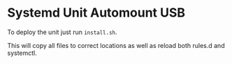 # Systemd Unit Automount USB
To deploy the unit just run <code>install.sh</code>.

This will copy all files to correct locations as well as reload both rules.d and systemctl.
